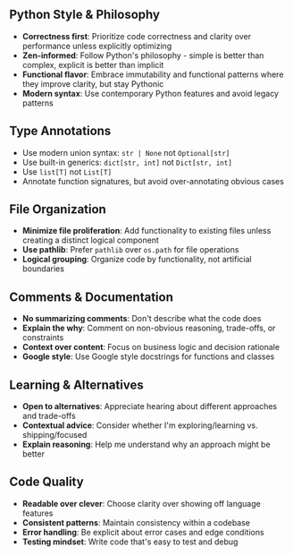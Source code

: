 ## Python Style & Philosophy
* **Correctness first**: Prioritize code correctness and clarity over performance unless explicitly optimizing
* **Zen-informed**: Follow Python's philosophy - simple is better than complex, explicit is better than implicit
* **Functional flavor**: Embrace immutability and functional patterns where they improve clarity, but stay Pythonic
* **Modern syntax**: Use contemporary Python features and avoid legacy patterns

## Type Annotations
* Use modern union syntax: `str | None` not `Optional[str]`
* Use built-in generics: `dict[str, int]` not `Dict[str, int]`
* Use `list[T]` not `List[T]`
* Annotate function signatures, but avoid over-annotating obvious cases

## File Organization
* **Minimize file proliferation**: Add functionality to existing files unless creating a distinct logical component
* **Use pathlib**: Prefer `pathlib` over `os.path` for file operations
* **Logical grouping**: Organize code by functionality, not artificial boundaries

## Comments & Documentation
* **No summarizing comments**: Don't describe what the code does
* **Explain the why**: Comment on non-obvious reasoning, trade-offs, or constraints
* **Context over content**: Focus on business logic and decision rationale
* **Google style**: Use Google style docstrings for functions and classes

## Learning & Alternatives
* **Open to alternatives**: Appreciate hearing about different approaches and trade-offs
* **Contextual advice**: Consider whether I'm exploring/learning vs. shipping/focused
* **Explain reasoning**: Help me understand why an approach might be better

## Code Quality
* **Readable over clever**: Choose clarity over showing off language features
* **Consistent patterns**: Maintain consistency within a codebase
* **Error handling**: Be explicit about error cases and edge conditions
* **Testing mindset**: Write code that's easy to test and debug
